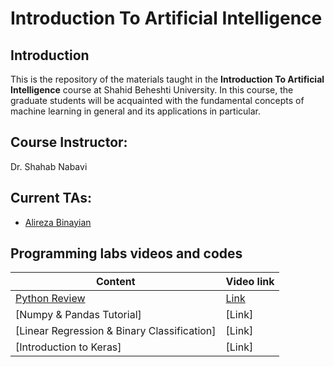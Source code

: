 # Introduction To Artificial Intelligence

## Introduction

This is the repository of the materials taught in the **Introduction To Artificial Intelligence** course at Shahid Beheshti University. In this course, the graduate students will be acquainted with the fundamental concepts of machine learning in general and its applications in particular.

## Course Instructor:

Dr. Shahab Nabavi

## Current TAs:

- [Alireza Binayian](https://github.com/alireza00bin)

## Programming labs videos and codes

| Content                                                                                              | Video link        |
| ---------------------------------------------------------------------------------------------------- | ----------------- |
| [Python Review](https://github.com/SBU-CE/EE085-Introduction-To-AI/tree/main/Fall2023/1_Python_Review)| [Link](https://drive.google.com/drive/folders/1ZcJbYCfHTiVLw6T5L7_PjyLei0Ln_SEU?usp=sharing) |
| [Numpy & Pandas Tutorial] | [Link]|
| [Linear Regression & Binary Classification]| [Link]|
| [Introduction to Keras]| [Link]|

